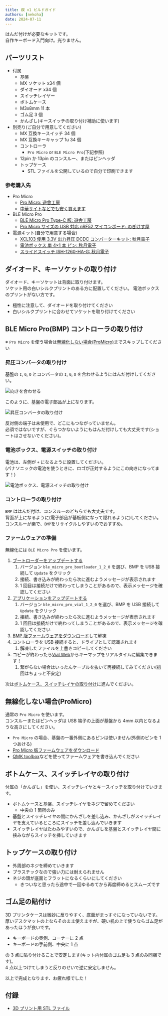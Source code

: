 ```yaml
---
title: 禊 v1 ビルドガイド
authors: [nekoha]
date: 2024-07-11
---
```


はんだ付けが必要なキットです。  
自作キーボード入門向け。光りません。

## パーツリスト

- 付属
  - 基盤
  - MX ソケット x34 個
  - ダイオード x34 個
  - スイッチレイヤー
  - ボトムケース
  - M3x8mm 11 本
  - ゴム足 3 個
  - かんざし(キースイッチの取り付け補助に使います)
- 別売り(ご自分で用意してください)
  - MX 互換キースイッチ 34 個
  - MX 互換キーキャップ 1u 34 個
  - コントローラ
    - `Pro Micro` or `BLE Micro Pro`(下記参照)
  - 12pin か 13pin のコンスルー、またはピンヘッダ
  - トップケース
    - STL ファイルを公開しているので自分で印刷できます

### 参考購入先

- Pro Micro
  - [Pro Micro: 遊舎工房](https://shop.yushakobo.jp/products/pro-micro)
  - [中華サイトなどでも安く買えます](https://www.aliexpress.com/item/1005004900131198.html)
- BLE Micro Pro
  - [BLE Micro Pro Type-C 版: 遊舎工房](https://shop.yushakobo.jp/products/ble-micro-pro?variant=37665571340449)
  - [Pro Micro サイズの USB 対応 nRF52 マイコンボード: のぎけす屋](https://booth.pm/ja/items/1177319)
- 電源キット(自分で用意する場合)
  - [XCL103 使用 3.3V 出力昇圧 DCDC コンバーターキット: 秋月電子](https://akizukidenshi.com/catalog/g/g116116/)
  - [電池ボックス 単 4×1 本 ピン: 秋月電子](https://akizukidenshi.com/catalog/g/g102670/)
  - [スライドスイッチ ISH-1260-HA-G: 秋月電子](https://akizukidenshi.com/catalog/g/g115370/)

## ダイオード、キーソケットの取り付け

ダイオード、キーソケットは背面に取り付けます。  
ソケット用の白いシルクプリントのある方に配置してください。
電池ボックスのプリントがない方です。

- 極性に注意して、ダイオードを取り付けてください
- 白いシルクプリントに合わせてソケットを取り付けてください

## BLE Micro Pro(BMP) コントローラの取り付け

※ `Pro Micro` を使う場合は[無線化しない場合(ProMicro)](#pro-micro-コントローラの取り付け)までスキップしてください

### 昇圧コンバータの取り付け

基盤の `I`, `G`, `O` とコンバータの `I`, `G`, `O` を合わせるようにはんだ付けしてください。

![向きを合わせる](./01.jpg)

このように、基盤の電子部品が上になります。

![昇圧コンバータの取り付け](./02.jpg)

反対側の端子は未使用で、どこにもつながっていません。  
必須ではないですが、ぐらつかないようにもはんだ付けしても大丈夫です(ショートはさせないでください)。

### 電池ボックス、電源スイッチの取り付け

電池は、左側が `+` になるように設置してください。  
(パナソニックの電池を使うときに、ロゴが正対するようにこの向きになってます！)

![電池ボックス、電源スイッチの取り付け](./03.jpg)

### コントローラの取り付け

`BMP` ははんだ付け、コンスルーのどちらでも大丈夫です。  
背面が上になるように(電子部品が基板側になって隠れるように)してください。  
コンスルーが楽で、`BMP`をリサイクルしやすいのでおすすめ。

### ファームウェアの準備

無線化には `BLE Micro Pro` を使います。

1. [ブートローダーをアップデートする](https://sekigon-gonnoc.github.io/BLE-Micro-Pro-WebConfigurator/#/update/bootloader)
   1. バージョン `ble_micro_pro_bootloader_1_2_0` を選び、BMP を USB 接続して `Update` をクリック
   2. 接続、書き込みが終わったら次に進むようメッセージが表示されます
   3. 1 回目は接続だけで終わってしまうことがあるので、表示メッセージを確認してください
2. [アプリケーションをアップデートする](https://sekigon-gonnoc.github.io/BLE-Micro-Pro-WebConfigurator/#/update/application)
   1. バージョン `ble_micro_pro_vial_1_2_0` を選び、BMP を USB 接続して `Update` をクリック
   2. 接続、書き込みが終わったら次に進むようメッセージが表示されます
   3. 1 回目は接続だけで終わってしまうことがあるので、表示メッセージを確認してください
3. [BMP 版ファームウェアをダウンロード](/firmwares/禊v2/bmp-misogi-v2.zip)して解凍
4. コントローラを USB 接続すると、ドライブとして認識されます
   1. 解凍したファイルを上書きコピーしてください
5. コピーが終わったら[Vial Web](https://vial.rocks/)からキーマップをリアルタイムに編集できます！
   1. 繋がらない場合はいったんケーブルを抜いて再接続してみてください(初回はちょっと不安定)

次は[ボトムケース、スイッチレイヤの取り付け](#ボトムケース、スイッチレイヤの取り付け)に進んでください。

## 無線化しない場合(ProMicro)

通常の `Pro Micro` を使います。  
コンスルーまたはピンヘッダは USB 端子の上面が基盤から 4mm 以内となるような高さにしてください。

- `Pro Micro` の場合、基盤の一番外側にあるピンは使いません(外側のピンを 1 つあける)
- [Pro Micro 版ファームウェアをダウンロード](/firmwares/禊v2/promicro-misogi-v2.zip)
- [QMK toolbox](https://github.com/qmk/qmk_toolbox/releases)などを使ってファームウェアを書き込んでください

## ボトムケース、スイッチレイヤの取り付け

付属の「かんざし」を使い、スイッチレイヤとキースイッチを取り付けていきます。

- ボトムケースと基盤、スイッチレイヤをネジで留めてください
  - 中央の 1 箇所のみ
- 基盤とスイッチレイヤの間にかんざしを差し込み、かんざしがスイッチレイヤを支えているところにスイッチを差し込んでいきます
- スイッチレイヤはたわみやすいので、かんざしを基盤とスイッチレイヤ間に挟みながらスイッチを挿していきます

## トップケースの取り付け

- 外周部のネジを締めていきます
- プラスチックなので強い力には耐えられません
- ネジの頭が底面とフラットになるくらいにしてください
  - きついなと思ったら途中で一回ゆるめてから再度締めるとスムーズです

## ゴム足の貼付け

3D プリンタケースは微妙に反りやすく、底面がまっすぐになっていないです。  
厚いデスクマットの上ならそのまま使えますが、硬い机の上で使うならゴム足があったほうが良いです。

- キーボードの奥側、コーナーに 2 点
- キーボードの手前側、中央に 1 点

の 3 点に貼り付けることで安定します(キット内付属のゴム足も 3 点のみ同梱です)。  
4 点以上つけてしまうと反りのせいで逆に安定しません。

以上で完成となります、お疲れ様でした！

## 付録

- [3D プリント用 STL ファイル](/firmwares/禊v1/stl-misogi-v1.zip)
